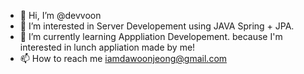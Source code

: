 - 👋 Hi, I’m @devvoon
- 👀 I’m interested in Server Developement using JAVA Spring + JPA.
- 🌱 I’m currently learning Apppliation Developement. because I'm interested in lunch appliation made by me!
- 📫 How to reach me iamdawoonjeong@gmail.com
